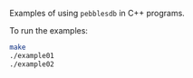 Examples of using `pebblesdb` in C++ programs.

To run the examples:

```bash
make
./example01
./example02
```
